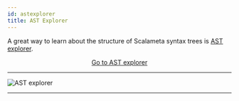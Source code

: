 ```yaml
---
id: astexplorer
title: AST Explorer
---
```


A great way to learn about the structure of Scalameta syntax trees is
[AST explorer](https://astexplorer.net/#/gist/ec56167ffafb20cbd8d68f24a37043a9/677e43f3adb93db8513dbe4e2c868dd4f78df4b3).

<!--
<style>
a.astexplorer {
    -webkit-appearance: button;
    -moz-appearance: button;
    appearance: button;

    text-decoration: none;
    color: initial;
}
</style> -->
<div style="text-align:center;">
<a href="https://scalameta.org/ast-explorer/" target="_blank" class="button">
Go to AST explorer
</a>
</div>

---

![AST explorer](../assets/astexplorer.png)

---
